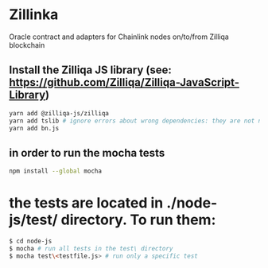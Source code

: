 # Zillinka
Oracle contract and adapters for Chainlink nodes on/to/from Zilliqa blockchain

## Install the Zilliqa JS library (see: https://github.com/Zilliqa/Zilliqa-JavaScript-Library)
```bash
yarn add @zilliqa-js/zilliqa
yarn add tslib # ignore errors about wrong dependencies: they are not needed
yarn add bn.js
```

## in order to run the mocha tests
```bash
npm install --global mocha
```

# the tests are located in ./node-js/test/ directory. To run them:
```bash
$ cd node-js
$ mocha # run all tests in the test\ directory
$ mocha test\<testfile.js> # run only a specific test
```
